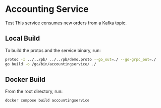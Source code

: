 # Accounting Service

Test
This service consumes new orders from a Kafka topic.

## Local Build

To build the protos and the service binary, run:

```sh
protoc -I ../../pb/ ../../pb/demo.proto --go_out=./ --go-grpc_out=./
go build -o /go/bin/accountingservice/ ./
```

## Docker Build

From the root directory, run:

```sh
docker compose build accountingservice
```
